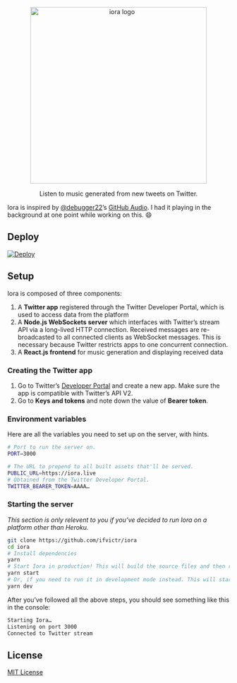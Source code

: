 <p align="center">
    <img alt="iora logo" width="400" src="https://files.ifvictr.com/2020/08/iora_card.png" />
</p>
<p align="center">
    Listen to music generated from new tweets on Twitter.
</p>

Iora is inspired by [@debugger22](https://github.com/debugger22)’s [GitHub Audio](https://github.com/debugger22/github-audio). I had it playing in the background at one point while working on this. 😄

## Deploy

[![Deploy](https://www.herokucdn.com/deploy/button.svg)](https://heroku.com/deploy)

## Setup

Iora is composed of three components:

1. A **Twitter app** registered through the Twitter Developer Portal, which is used to access data from the platform
2. A **Node.js WebSockets server** which interfaces with Twitter’s stream API via a long-lived HTTP connection. Received messages are re-broadcasted to all connected clients as WebSocket messages. This is necessary because Twitter restricts apps to one concurrent connection.
3. A **React.js frontend** for music generation and displaying received data

### Creating the Twitter app

1. Go to Twitter’s [Developer Portal](https://developer.twitter.com/en/portal/dashboard) and create a new app. Make sure the app is compatible with Twitter’s API V2.
2. Go to **Keys and tokens** and note down the value of **Bearer token**.

### Environment variables

Here are all the variables you need to set up on the server, with hints.

```bash
# Port to run the server on.
PORT=3000

# The URL to prepend to all built assets that'll be served.
PUBLIC_URL=https://iora.live
# Obtained from the Twitter Developer Portal.
TWITTER_BEARER_TOKEN=AAAA…
```

### Starting the server

_This section is only relevent to you if you’ve decided to run Iora on a platform other than Heroku._

```bash
git clone https://github.com/ifvictr/iora
cd iora
# Install dependencies
yarn
# Start Iora in production! This will build the source files and then run them.
yarn start
# Or, if you need to run it in development mode instead. This will start both the backend and frontend and run them concurrently.
yarn dev
```

After you’ve followed all the above steps, you should see something like this in the console:

```bash
Starting Iora…
Listening on port 3000
Connected to Twitter stream
```

## License

[MIT License](LICENSE.txt)
